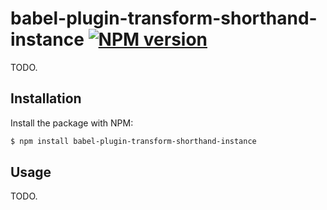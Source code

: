 # babel-plugin-transform-shorthand-instance [![NPM version](http://img.shields.io/npm/v/babel-plugin-transform-shorthand-instance.svg?style=flat-square)](https://www.npmjs.org/package/babel-plugin-transform-shorthand-instance)

TODO.

## Installation

Install the package with NPM:

```bash
$ npm install babel-plugin-transform-shorthand-instance
```

## Usage

TODO.
